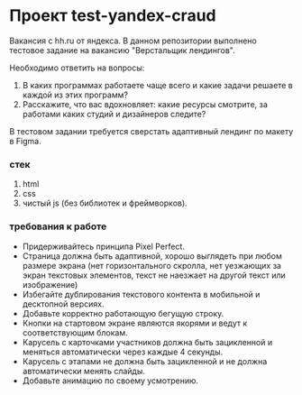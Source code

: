 # Проект test-yandex-craud

Вакансия с hh.ru от яндекса. В данном репозитории выполнено тестовое задание на вакансию "Верстальщик лендингов".

Необходимо ответить на вопросы:
1. В каких программах работаете чаще всего и какие задачи решаете в каждой из этих программ?
2. Расскажите, что вас вдохновляет: какие ресурсы смотрите, за работами каких студий и дизайнеров следите?

В тестовом задании требуется сверстать адаптивный лендинг по макету в Figma.

### стек
1. html
2. css
3. чистый js (без библиотек и фреймворков).
   
### требования к работе
* Придерживайтесь принципа Pixel Perfect.
* Страница должна быть адаптивной, хорошо выглядеть при любом размере экрана (нет горизонтального скролла, нет уезжающих за экран текстовых элементов, текст не наезжает на другой текст или изображение)
* Избегайте дублирования текстового контента в мобильной и десктопной версиях.
* Добавьте корректно работающую бегущую строку.
* Кнопки на стартовом экране являются якорями и ведут к соответствующим блокам.
* Карусель с карточками участников должна быть зацикленной и меняться автоматически через каждые 4 секунды.
* Карусель с этапами не должна быть зацикленной и не должна автоматически менять слайды.
* Добавьте анимацию по своему усмотрению.